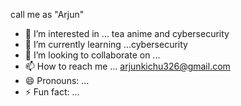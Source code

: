 call me as "Arjun"
- 👀 I’m interested in ... tea anime and cybersecurity
- 🌱 I’m currently learning ...cybersecurity
- 💞️ I’m looking to collaborate on ...
- 📫 How to reach me ... arjunkichu326@gmail.com
- 😄 Pronouns: ...
- ⚡ Fun fact: ...

<!---
karukaraa/karukaraa is a ✨ special ✨ repository because its `README.md` (this file) appears on your GitHub profile.
You can click the Preview link to take a look at your changes.
--->
